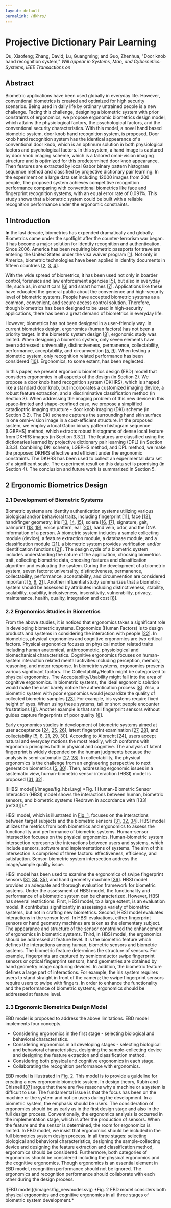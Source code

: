 ```yaml
---
layout: default
permalink: /dkhrs/
---
```


Projective Dictionary Pair Learning
===================================

Qu, Xiaofeng; Zhang, David; Lu, Guangming; and Guo, Zhenhua, "Door knob hand recognition system," *Will appear in Systems, Man, and Cybernetics: Systems, IEEE Transactions on*

Abstract
--------

Biometric applications have been used globally in everyday life. However, conventional biometrics is created and optimized for high security scenarios. Being used in daily life by ordinary untrained people is a new challenge. Facing this challenge, designing a biometric system with prior constraints of ergonomics, we propose ergonomic biometrics design model, which attains the physiological factors, the psychological factors, and the conventional security characteristics. With this model, a novel hand based biometric system, door knob hand recognition system, is proposed. Door knob hand recognition system has the identical appearance of a conventional door knob, which is an optimum solution in both physiological factors and psychological factors. In this system, a hand image is captured by door knob imaging scheme, which is a tailored omni-vision imaging structure and is optimized for this predetermined door knob appearance. Then features are extracted by local Gabor binary pattern histogram sequence method and classified by projective dictionary pair learning. In the experiment on a large data set including 12000 images from 200 people, The proposed system achieves competitive recognition performance comparing with conventional biometrics like face and fingerprint recognition systems, with an equal error rate of 0.091%. This study shows that a biometric system could be built with a reliable recognition performance under the ergonomic constraints.

1 Introduction
---------------

**In** the last decade, biometrics has expended dramatically and globally. Biometrics came under the spotlight after the counter-terrorism war began. It has become a major solution for identity recognition and authentication. Since 2006, America has been requiring biometric passports for travelers entering the United States under the visa waiver program [[1][ref1]]. Not only in America, biometric technologies have been applied in identity documents in fifteen countries [[2][ref2], [3][ref3], [4][ref4]].

With the wide spread of biometrics, it has been used not only in boarder control, forensics and law enforcement agencies [[5][ref5]], but also in everyday life, such as, in smart cars [[6][ref6]] and smart homes [[7][ref7]]. Applications like these have educated the general public about the convenience and high-security level of biometric systems. People have accepted biometric systems as a common, convenient, and secure access control solution. Therefore, though biometrics has been designed to be used in high-security applications, there has been a great demand of biometrics in everyday life.

However, biometrics has not been designed in a user-friendly way. In current biometrics design, ergonomics (human factors) has not been a priority target. In the biometric system design [[8][ref8]], ergonomic study was limited. When designing a biometric system, only seven elements have been addressed: universality, distinctiveness, permanence, collectability, performance, acceptability, and circumvention [[5][ref5], [9][ref9]]. When testing a biometric system, only recognition related performance has been considered [[10][ref10]]. Ergonomics, to some extent, has been neglected.

In this paper, we present ergonomic biometrics design (EBD) model that considers ergonomics in all aspects of the design (in Section 2). We propose a door knob hand recognition system (DKHRS), which is shaped like a standard door knob, but incorporates a customized imaging device, a robust feature extraction, and a discriminative classification method (in Section 3). When addressing the imaging problem of this new device in this space-limited and shape-confined case, we propose a simplified catadioptric imaging structure - door knob imaging (DKI) scheme (in Section 3.2). The DKI scheme captures the surrounding hand skin surface in one omni-vision image in a cost-efficient structure. In the proposed system, we employ a local Gabor binary pattern histogram sequence (LGBPHS) method, which extracts robust histograms of dense local feature from DKHRS images (in Section 3.3.2). The features are classified using the dictionaries learned by projective dictionary pair learning (DPL) (in Section 3.3.3). Combining DKI scheme, LGBPHS method, and DPL method, we make the proposed DKHRS effective and efficient under the ergonomic constraints. The DKHRS has been used to collect an experimental data set of a significant scale. The experiment result on this data set is promising (in Section 4). The conclusion and future work is summarized in Section 5.

2 Ergonomic Biometrics Design
-----------------------------

### 2.1 Development of Biometric Systems ###

Biometric systems are identity authentication systems utilizing various biological and/or behavioral traits, including fingerprint [[11][ref11]], face [[12][ref12]], hand/finger geometry, iris [[13][ref13], [14][ref14], [15][ref15]], sclera [[16][ref16], [17][ref17]], signature, gait, palmprint [[18][ref18], [19][ref19]], voice pattern, ear [[20][ref20]], hand vein, odor, and the DNA information of a person. A biometric system includes a sample collecting module (device), a feature extraction module, a database module, and a classification module [[21][ref21]]. a biometric system provides verification and/or identification functions [[21][ref21]]. The design cycle of a biometric system includes understanding the nature of the application, choosing biometrics trait, collecting biometric data, choosing features and classification algorithm and evaluating the system. During the development of a biometric system, seven factors: universality, distinctiveness, permanence, collectability, performance, acceptability, and circumvention are considered important [[5][ref5], [9][ref9], [21][ref21]]. Another influential study summarizes that a biometric system should be assessed by attributes including distinctiveness, stability, scalability, usability, inclusiveness, insensitivity, vulnerability, privacy, maintenance, health, quality, integration and cost [[8][ref8]].

### 2.2 Ergonomics Studies in Biometrics ###

From the above studies, it is noticed that ergonomics takes a significant role in developing biometric systems. Ergonomics (Human Factors) is to design products and systems in considering the interaction with people [[22][ref22]]. In biometrics, physical ergonomics and cognitive ergonomics are two critical factors. Physical ergonomics focuses on physical motion related traits including human anatomical, anthropometric, physiological and biomechanical characteristics. Cognitive ergonomics focuses on human-system interaction related mental activities including perception, memory, reasoning, and motor response. In biometric systems, ergonomics presents various significant factors. The Collectability/Health might be categorized to physical ergonomics. The Acceptability/Usability might fall into the area of cognitive ergonomics. In biometric systems, the ideal ergonomic solution would make the user barely notice the authentication process [[8][ref8]]. Also, a biometric system with poor ergonomics would jeopardize the quality of collected biometric samples [[23][ref23]]. For example, iris systems require fixed height of eyes. When using these systems, tall or short people encounter frustrations [[8][ref8]]. Another example is that small fingerprint sensors without guides capture fingerprints of poor quality [[8][ref8]].

Early ergonomics studies in development of biometric systems aimed at user acceptance [[24][ref24], [25][ref25], [26][ref26]], latent fingerprint examination [[27][ref27], [28][ref28]], and collectability  [[5][ref5], [8][ref8], [21][ref21], [29][ref29], [30][ref30]]. According to Albrecht [[24][ref24]], users accept natural and everyday motions the most readily, which conforms with ergonomic principles both in physical and cognitive. The analysis of latent fingerprint is widely depended on the human judgments because the analysis is semi-automatic [[27][ref27], [28][ref28]]. In collectability, the physical ergonomics is the challenge from an engineering perspective to next generation biometrics [[5][ref5], [30][ref30]]. Then, addressing ergonomic issues in a systematic view, human-biometric sensor interaction (HBSI) model is proposed [[31][ref31], [32][ref32]].

<a name="fig_hbsi">
![HBSI model](/images/fig_hbsi.svg)
</a>
*Fig. 1 Human-Biometric Sensor Interaction (HBSI) model shows the interactions between human, biometric sensors, and biometric systems (Redrawn in accordance with [[33][ref33]]).*

HBSI model, which is illustrated in [Fig. 1](#fig_hbsi), focuses on the interactions between target subjects and the biometric sensors [[31][ref31], [32][ref32], [34][ref34]]. HBSI model utilizes the metrics from both biometrics and ergonomics to assess the functionality and performance of biometric systems. Human-sensor intersection focuses on the physical ergonomics. Human-biometric system intersection represents the interactions between users and systems, which include sensors, software and implementations of systems. The aim of this intersection is comprised of three factors: effectiveness, efficiency, and satisfaction. Sensor-biometric system intersection address the image/sample quality issue.

HBSI model has been used to examine the ergonomics of swipe fingerprint sensors [[31][ref31], [34][ref34], [35][ref35]], and hand geometry machine [[36][ref36]]. HBSI model provides an adequate and thorough evaluation framework for biometric systems. Under the assessment of HBSI model, the functionality and performance of a biometric system can be characterized. However, HBSI has several restrictions. First, HBSI model, to a large extent, is an evaluation model. It contributes significantly in assessing a variety of biometric systems, but not in crafting new biometrics. Second, HBSI model evaluates interactions in the sensor level. In HBSI evaluations, either fingerprint sensors or hand geometry machines are taken as the elementary subject. The appearance and structure of the sensor constrained the enhancement of ergonomics in biometric systems. Third, in HBSI model, the ergonomics should be addressed at feature level. It is the biometric feature which defines the interactions among human, biometric sensors and biometric systems. The biometric feature determines the structure of sensors. For example, fingerprints are captured by semiconductor swipe fingerprint sensors or optical fingerprint sensors; hand geometries are obtained by hand geometry image capturing devices. In addition, the biometric feature defines a large part of interactions. For example, the iris system requires users to stand straight in front of the camera; the swipe fingerprint sensors require users to swipe with fingers. In order to enhance the functionality and the performance of biometric systems, ergonomics should be addressed at feature level.

### 2.3 Ergonomic Biometrics Design Model ###

EBD model is proposed to address the above limitations. EBD model implements four concepts. 

+ Considering ergonomics in the first stage - selecting biological and behavioral characteristics.
+ Considering ergonomics in all developing stages - selecting biological and behavioral characteristics, designing the sample-collecting device and designing the feature extraction and classification method.
+ Considering both physical and cognitive ergonomics in each stage.
+ Collaborating the recognition performance with ergonomics.

EBD model is illustrated in [Fig. 2](#fig_newmodel). This model is to provide a guideline for creating a new ergonomic biometric system. In design theory, Rubin and Chisnell [[37][ref37]] argue that there are five reasons why a machine or a system is difficult to use. The fundamental issue is that the focus has been on the machine or the system and not on users during the development. In a biometric system, the emphasis should be users. The consideration of ergonomics should be as early as in the first design stage and also in the full design process. Conventionally, the ergonomics analysis is occurred in the implementation stage, which is after the production of sensors. When the feature and the sensor is determined, the room for ergonomics is limited. In EBD model, we insist that ergonomics should be included in the full biometrics system design process. In all three stages: selecting biological and behavioral characteristics, designing the sample-collecting device and designing the feature extraction and classification method, ergonomics should be considered. Furthermore, both categories of ergonomics should be considered including the physical ergonomics and the cognitive ergonomics. Though ergonomics is an essential element in EBD model, recognition performance should not be ignored. The ergonomics and recognition performance should collaborate with each other during the design process.

<a name="fig_newmodel">
![EBD model](/images/fig_newmodel.svg)
</a>
*Fig. 2 EBD model considers both physical ergonomics and cognitive ergonomics in all three stages of biometric system development.*













[ref1]: http://www.usembassy.org.uk/visaservices/?p=420
[ref2]: http://ieeexplore.ieee.org/xpls/abs_all.jsp?arnumber=6650265
[ref3]: http://ieeexplore.ieee.org/xpls/abs_all.jsp?arnumber=5212583
[ref4]: https://www.loc.gov/law/help/biometric-data-retention/biometric-passport-data-retention.pdf
[ref5]: http://link.springer.com/chapter/10.1007%2F978-94-007-3892-8_3
[ref6]: http://ieeexplore.ieee.org/xpls/abs_all.jsp?arnumber=6158802
[ref7]: http://ieeexplore.ieee.org/xpls/abs_all.jsp?arnumber=5637551
[ref8]: http://www.springer.com/br/book/9780387776255
[ref9]: http://ieeexplore.ieee.org/xpls/abs_all.jsp?arnumber=1262027
[ref10]: http://www.idsysgroup.com/ftp/BestPractice.pdf
[ref11]: http://ieeexplore.ieee.org/xpls/abs_all.jsp?arnumber=4717822
[ref12]: http://ieeexplore.ieee.org/xpls/abs_all.jsp?arnumber=4717827
[ref13]: http://ieeexplore.ieee.org/xpls/abs_all.jsp?arnumber=5438771
[ref14]: http://www.springer.com/gp/book/9781447144014
[ref15]: http://ieeexplore.ieee.org/xpls/abs_all.jsp?arnumber=6473911
[ref16]: http://ieeexplore.ieee.org/xpls/abs_all.jsp?arnumber=6065764
[ref17]: http://ieeexplore.ieee.org/xpls/abs_all.jsp?arnumber=7365460
[ref18]: http://ieeexplore.ieee.org/xpls/abs_all.jsp?arnumber=1227981
[ref19]: http://ieeexplore.ieee.org/xpls/abs_all.jsp?arnumber=1678026
[ref20]: http://ieeexplore.ieee.org/xpls/abs_all.jsp?arnumber=5438734
[ref21]: http://www.springer.com/gp/book/9780387773254
[ref22]: http://www.springer.com/gp/book/9783642012921
[ref23]: http://ieeexplore.ieee.org/xpls/abs_all.jsp?arnumber=6095497
[ref24]: http://www.sciencedirect.com/science/article/pii/S0969476501001242
[ref25]: http://www.sciencedirect.com/science/article/pii/S0969476505703696
[ref26]: http://ieeexplore.ieee.org/xpls/abs_all.jsp?arnumber=4263251
[ref27]: http://ieeexplore.ieee.org/xpls/abs_all.jsp?arnumber=5467207
[ref28]: http://www.nist.gov/manuscript-publication-search.cfm?pub_id=910745
[ref29]: http://ieeexplore.ieee.org/xpls/abs_all.jsp?arnumber=6041850
[ref30]: http://www.springer.com/gp/book/9789400738911
[ref31]: http://ieeexplore.ieee.org/xpls/abs_all.jsp?arnumber=4105321
[ref32]: http://link.springer.com/chapter/10.1007%2F978-3-540-73321-8_102
[ref33]: http://link.springer.com/chapter/10.1007%2F978-3-642-02559-4_19
[ref34]: http://docs.lib.purdue.edu/dissertations/AAI3337302/
[ref35]: http://ieeexplore.ieee.org/xpls/abs_all.jsp?arnumber=5422748
[ref36]: http://ieeexplore.ieee.org/xpls/abs_all.jsp?arnumber=5678710
[ref37]: http://as.wiley.com/WileyCDA/WileyTitle/productCd-0470185481.html